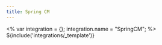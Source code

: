 ```yaml
---
title: Spring CM
---
```

<% var integration = {};
integration.name = "SpringCM"; %>
${include('integrations/_template')}
